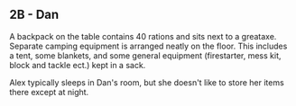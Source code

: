 ## 2B - Dan 

A backpack on the table contains 40 rations and sits next to a greataxe. Separate camping equipment is arranged neatly on the floor. This includes a tent, some blankets, and some general equipment (firestarter, mess kit, block and tackle ect.) kept in a sack. 

Alex typically sleeps in Dan's room, but she doesn't like to store her items there except at night.

  
